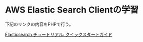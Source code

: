 # AWS Elastic Search Clientの学習

下記のリンクの内容をPHPで行う。

[Elasticsearch チュートリアル: クイックスタートガイド](https://aws.amazon.com/jp/blogs/news/elasticsearch-tutorial-a-quick-start-guide/)